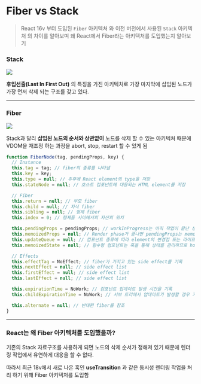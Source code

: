 # Fiber vs Stack

> React 16v 부터 도입된 `Fiber` 아키텍처 와 이전 버전에서 사용된 `Stack` 아키텍처 의 차이를 알아보며 왜 React에서 Fiber라는 아키텍처를 도입했는지 알아보기

### Stack

![](https://media.geeksforgeeks.org/wp-content/cdn-uploads/20221219100314/stack.drawio2.png)

**후입선출(Last In First Out)** 의 특징을 가진 아키텍처로 가장 마지막에 삽입된 노드가 가장 먼저 삭제 되는 구조를 갖고 있다.

---

### Fiber

![](https://blog.openreplay.com/images/react-fiber-explained/images/image02.png)

Stack과 달리 **삽입된 노드의 순서와 상관없이** 노드를 삭제 할 수 있는 아키텍처
때문에 VDOM을 재조정 하는 과정을 abort, stop, restart 할 수 있게 됨

```typescript
function FiberNode(tag, pendingProps, key) {
  // Instance
  this.tag = tag; // fiber의 종류를 나타냄
  this.key = key;
  this.type = null; // 추후에 React element의 type을 저장
  this.stateNode = null; // 호스트 컴포넌트에 대응되는 HTML element를 저장

  // Fiber
  this.return = null; // 부모 fiber
  this.child = null; // 자식 fiber
  this.sibling = null; // 형제 fiber
  this.index = 0; // 형제들 사이에서의 자신의 위치

  this.pendingProps = pendingProps; // workInProgress는 아직 작업이 끝난 상태가 아니므로 props를 pending으로 관리
  this.memoizedProps = null; // Render phase가 끝나면 pendingProps는 memoizedProps로 관리
  this.updateQueue = null; // 컴포넌트 종류에 따라 element의 변경점 또는 라이프사이클을 저장
  this.memoizedState = null; // 함수형 컴포넌트는 훅을 통해 상태를 관리하므로 hook 리스트가 저장된다.

  // Effects
  this.effectTag = NoEffect; // fiber가 가지고 있는 side effect를 기록
  this.nextEffect = null; // side effect list
  this.firstEffect = null; // side effect list
  this.lastEffect = null; // side effect list

  this.expirationTime = NoWork; // 컴포넌트 업데이트 발생 시간을 기록
  this.childExpirationTime = NoWork; // 서브 트리에서 업데이트가 발생할 경우 기록

  this.alternate = null; // 반대편 fiber를 참조
}
```

---

### React는 왜 Fiber 아키텍처를 도입했을까?

기존의 Stack 자료구조를 사용하게 되면 노드의 삭제 순서가 정해져 있기 때문에 렌더링 작업에서 유연하게 대응을 할 수 없다.

따라서 최근 18v에서 새로 나온 훅인 **useTransition** 과 같은 동시성 렌더링 작업을 처리 하기 위해 Fiber 아키텍처를 도입함
